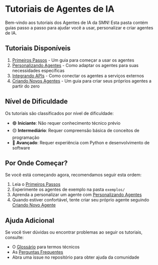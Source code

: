 # Tutoriais de Agentes de IA

Bem-vindo aos tutoriais dos Agentes de IA da SMN! Esta pasta contém guias passo a passo para ajudar você a usar, personalizar e criar agentes de IA.

## Tutoriais Disponíveis

1. [Primeiros Passos](primeiros_passos.md) - Um guia para começar a usar os agentes
2. [Personalizando Agentes](personalizando_agentes.md) - Como adaptar os agentes para suas necessidades específicas 
3. [Integrando APIs](integrando_apis.md) - Como conectar os agentes a serviços externos
4. [Criando Novos Agentes](criando_novo_agente.md) - Um guia para criar seus próprios agentes a partir do zero

## Nível de Dificuldade

Os tutoriais são classificados por nível de dificuldade:

- 🟢 **Iniciante**: Não requer conhecimento técnico prévio
- 🟡 **Intermediário**: Requer compreensão básica de conceitos de programação
- 🔴 **Avançado**: Requer experiência com Python e desenvolvimento de software

## Por Onde Começar?

Se você está começando agora, recomendamos seguir esta ordem:

1. Leia o [Primeiros Passos](primeiros_passos.md)
2. Experimente os agentes de exemplo na pasta `exemplos/`
3. Aprenda a personalizar um agente com [Personalizando Agentes](personalizando_agentes.md)
4. Quando estiver confortável, tente criar seu próprio agente seguindo [Criando Novo Agente](criando_novo_agente.md)

## Ajuda Adicional

Se você tiver dúvidas ou encontrar problemas ao seguir os tutoriais, consulte:

- O [Glossário](../recursos/glossario.md) para termos técnicos
- As [Perguntas Frequentes](../recursos/perguntas_frequentes.md)
- Abra uma issue no repositório para obter ajuda da comunidade
